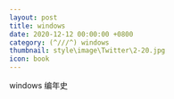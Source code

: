 ```yaml
---
layout: post
title: windows
date: 2020-12-12 00:00:00 +0800
category: (^///^) windows
thumbnail: style\image\Twitter\2-20.jpg
icon: book
---
```





windows 编年史

















